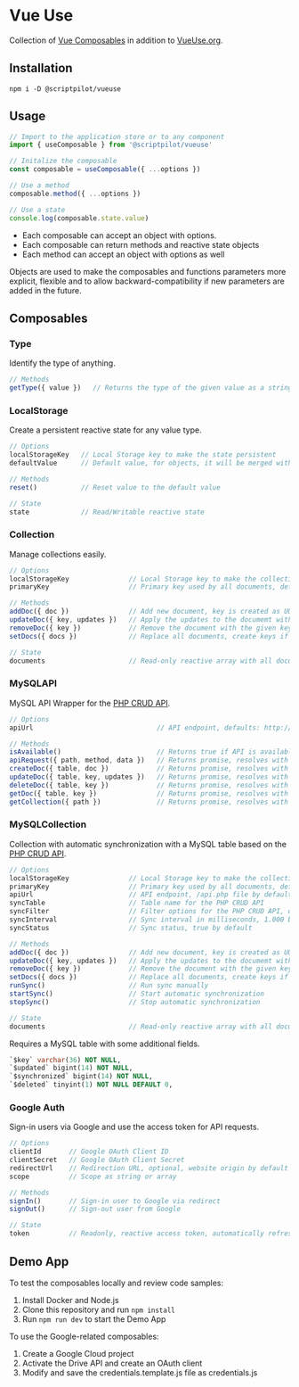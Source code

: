 # Vue Use

Collection of [Vue Composables](https://vuejs.org/guide/reusability/composables.html) in addition to [VueUse.org](https://vueuse.org/).

## Installation

````
npm i -D @scriptpilot/vueuse
````

## Usage

````js
// Import to the application store or to any component
import { useComposable } from '@scriptpilot/vueuse'

// Initalize the composable
const composable = useComposable({ ...options })

// Use a method
composable.method({ ...options })

// Use a state
console.log(composable.state.value)
````

- Each composable can accept an object with options.
- Each composable can return methods and reactive state objects
- Each method can accept an object with options as well

Objects are used to make the composables and functions parameters more explicit, flexible and to allow backward-compatibility if new parameters are added in the future.

## Composables

### Type

Identify the type of anything.

````js
// Methods
getType({ value })   // Returns the type of the given value as a string
````

### LocalStorage

Create a persistent reactive state for any value type.

````js
// Options
localStorageKey   // Local Storage key to make the state persistent
defaultValue      // Default value, for objects, it will be merged with the local storage

// Methods
reset()           // Reset value to the default value

// State
state             // Read/Writable reactive state
````

### Collection

Manage collections easily.

````js
// Options
localStorageKey               // Local Storage key to make the collection persistent, optional
primaryKey                    // Primary key used by all documents, default is $key

// Methods
addDoc({ doc })               // Add new document, key is created as UUID v4 if not provided
updateDoc({ key, updates })   // Apply the updates to the documemt with the given key 
removeDoc({ key })            // Remove the document with the given key
setDocs({ docs })             // Replace all documents, create keys if not provided

// State
documents                     // Read-only reactive array with all documents of the collection
````

### MySQLAPI

MySQL API Wrapper for the [PHP CRUD API](https://github.com/mevdschee/php-crud-api).

````js
// Options
apiUrl                               // API endpoint, defaults: http://localhost:8000/api.php in dev, /api.php in prod

// Methods
isAvailable()                        // Returns true if API is available or false if not
apiRequest({ path, method, data })   // Returns promise, resolves with JSON response
createDoc({ table, doc })            // Returns promise, resolves with record key
updateDoc({ table, key, updates })   // Returns promise, resolves with record key
deleteDoc({ table, key })            // Returns promise, resolves with record key
getDoc({ table, key })               // Returns promise, resolves with record
getCollection({ path })              // Returns promise, resolves with record array
````

### MySQLCollection

Collection with automatic synchronization with a MySQL table based on the [PHP CRUD API](https://github.com/mevdschee/php-crud-api).

````js
// Options
localStorageKey               // Local Storage key to make the collection persistent, optional
primaryKey                    // Primary key used by all documents, default is $key
apiUrl                        // API endpoint, /api.php file by default 
syncTable                     // Table name for the PHP CRUD API
syncFilter                    // Filter options for the PHP CRUD API, optional
syncInterval                  // Sync interval in milliseconds, 1.000 by default
syncStatus                    // Sync status, true by default

// Methods
addDoc({ doc })               // Add new document, key is created as UUID v4 if not provided
updateDoc({ key, updates })   // Apply the updates to the documemt with the given key 
removeDoc({ key })            // Remove the document with the given key
setDocs({ docs })             // Replace all documents, create keys if not provided
runSync()                     // Run sync manually
startSync()                   // Start automatic synchronization
stopSync()                    // Stop automatic synchronization

// State
documents                     // Read-only reactive array with all documents of the collection
````

Requires a MySQL table with some additional fields.

````sql
`$key` varchar(36) NOT NULL,
`$updated` bigint(14) NOT NULL, 
`$synchronized` bigint(14) NOT NULL, 
`$deleted` tinyint(1) NOT NULL DEFAULT 0,
````

### Google Auth

Sign-in users via Google and use the access token for API requests.

````js
// Options
clientId       // Google OAuth Client ID
clientSecret   // Google OAuth Client Secret
redirectUrl    // Redirection URL, optional, website origin by default
scope          // Scope as string or array

// Methods
signIn()       // Sign-in user to Google via redirect
signOut()      // Sign-out user from Google

// State
token          // Readonly, reactive access token, automatically refreshed
````

## Demo App

To test the composables locally and review code samples:

1. Install Docker and Node.js
2. Clone this repository and run `npm install`
4. Run `npm run dev` to start the Demo App

To use the Google-related composables:

1. Create a Google Cloud project 
2. Activate the Drive API and create an OAuth client
3. Modify and save the credentials.template.js file as credentials.js
